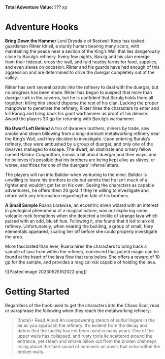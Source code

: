 **Total Adventure Value:** ??? xp

# Adventure Hooks

**Bring Down the Hammer**
Lord Drysdale of Restwell Keep has tasked guardsman Rikter Idrisil, a sturdy human bearing many scars, with maintaining the peace near a section of the King’s Wall that lies dangerously close to Barulg’s refinery. Every few nights, Barulg and his clan emerge from their hideout, cross the wall, and raid nearby farms for food, supplies, and even slaves on occasion. Rikter and his guards have had enough of this aggression and are determined to drive the duergar completely out of the valley.

Rikter has sent several patrols into the refinery to deal with the duergar, but no progress has been made. Rikter has begun to suspect that more than duergar lurk in the caverns, but he is confident that Barulg holds them all together; killing him should disperse the rest of his clan. Lacking the proper manpower to penetrate the refinery, Rikter hires the characters to enter and kill Barulg and bring back his giant warhammer as proof of his demise.  Award the players 30 gp for returning with Barulg’s warhammer.

**No Dwarf Left Behind**
A trio of dwarven brothers, miners by trade, saw smoke and steam billowing from a long-dormant metalworking refinery near the King’s Wall, and they decided to investigate. Upon entering Barulg’s refinery, they were ambushed by a group of duergar, and only one of the dwarves managed to escape. The dwarf, an obstinate and ornery fellow named Balidor Cragbottom, knows a bit about duergar and their ways, and he believes it’s possible that his brothers are being kept alive as slaves, or worse, sacrifices for one of the duergars’ infernal altars.

The players will run into Balidor when venturing to the mine.  Balidor is unwilling to leave his brothers to die but admits that he isn’t much of a fighter and wouldn’t get far on his own. Seeing the characters as capable adventurers, he offers them 20 gold if they’re willing to investigate and return with any information regarding the fate of his brothers.

**A Small Sample**
Ruana Lorewise, an eccentric elven wizard with an interest in geological phenomena of a magical nature, was out exploring some volcanic rock formations when she detected a trickle of strange lava which pulsed with an odd, bluish hue. Following it, she found that it led to an old refinery. Unfortunately, when nearing the building, a group of small, fiery elementals appeared, scaring her off before she could properly investigate the area.

More fascinated than ever, Ruana hires the characters to bring back a sample of lava from within the refinery, convinced that potent magic can be found at the heart of the lava flow that runs below. She offers a reward of 10 gp for the sample, and provides a magical vial capable of holding the lava.

![[Pasted image 20230525162022.png]]

# Getting Started 
Regardless of the hook used to get the characters into the Chaos Scar, read or paraphrase the following when they reach the metalworking refinery: 
> [!note]+ Read Aloud
> An overpowering stench of sulfur lingers in the air as you approach the refinery. It’s evident from the decay and debris that the facility has not been used in many years. One of the upper walls has collapsed, and rusty tools lie scattered around the entrance, yet steam and smoke billow out from the broken chimneys, rising above the faint sound of hammers on anvils that echo within the broken walls.